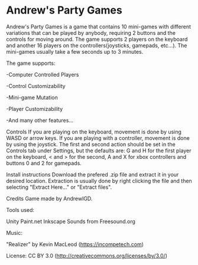 # Andrew's Party Games
Andrew's Party Games is a game that contains 10 mini-games with different variations that can be played by anybody, requiring 2 buttons and the controls for moving around.  The game supports 2 players on the keyboard and another 16 players on the controllers(joysticks, gamepads, etc...).  The mini-games usually take a few seconds up to 3 minutes.

The game supports:

-Computer Controlled Players

-Control Customizability

-Mini-game Mutation

-Player Customizability

-And many other features...

Controls
If you are playing on the keyboard, movement is done by using WASD or arrow keys. If you are playing with a controller, movement is done by using the joystick. The first and second action should be set in the Controls tab under Settings, but the defaults are: G and H for the first player on the keyboard, < and > for the second, A and X for xbox controllers and buttons 0 and 2 for gamepads.

Install instructions
Download the prefered .zip file and extract it in your desired location. Extraction is usually done by right clicking the file and then selecting "Extract Here..." or "Extract files".

Credits
Game made by AndrewIGD.

Tools used:

Unity
Paint.net
Inkscape
Sounds from Freesound.org

Music:

"Realizer" by Kevin MacLeod (https://incompetech.com)

License: CC BY 3.0 (http://creativecommons.org/licenses/by/3.0/)
